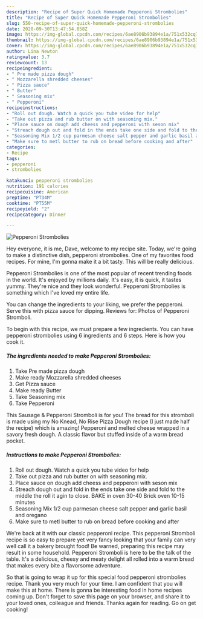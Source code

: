 ```yaml
---
description: "Recipe of Super Quick Homemade Pepperoni Strombolies"
title: "Recipe of Super Quick Homemade Pepperoni Strombolies"
slug: 550-recipe-of-super-quick-homemade-pepperoni-strombolies
date: 2020-09-30T13:47:54.858Z
image: https://img-global.cpcdn.com/recipes/6ae8906b93894e1a/751x532cq70/pepperoni-strombolies-recipe-main-photo.jpg
thumbnail: https://img-global.cpcdn.com/recipes/6ae8906b93894e1a/751x532cq70/pepperoni-strombolies-recipe-main-photo.jpg
cover: https://img-global.cpcdn.com/recipes/6ae8906b93894e1a/751x532cq70/pepperoni-strombolies-recipe-main-photo.jpg
author: Lina Newton
ratingvalue: 3.7
reviewcount: 13
recipeingredient:
- " Pre made pizza dough"
- " Mozzarella shredded cheeses"
- " Pizza sauce"
- " Butter"
- " Seasoning mix"
- " Pepperoni"
recipeinstructions:
- "Roll out dough. Watch a quick you tube video for help"
- "Take out pizza and rub butter on with seasoning mix."
- "Place sauce on dough add cheess and pepperoni with seson mix"
- "Streach dough out and fold in the ends take one side and fold to the middle the roll it agin to close. BAKE in oven 30-40 Brick oven 10-15 minutes"
- "Seasoning Mix 1/2 cup parmesan cheese salt pepper and garlic basil and oregano"
- "Make sure to metl butter to rub on bread before cooking and after"
categories:
- Recipe
tags:
- pepperoni
- strombolies

katakunci: pepperoni strombolies 
nutrition: 191 calories
recipecuisine: American
preptime: "PT34M"
cooktime: "PT55M"
recipeyield: "2"
recipecategory: Dinner

---
```



![Pepperoni Strombolies](https://img-global.cpcdn.com/recipes/6ae8906b93894e1a/751x532cq70/pepperoni-strombolies-recipe-main-photo.jpg)

Hey everyone, it is me, Dave, welcome to my recipe site. Today, we're going to make a distinctive dish, pepperoni strombolies. One of my favorites food recipes. For mine, I'm gonna make it a bit tasty. This will be really delicious.

Pepperoni Strombolies is one of the most popular of recent trending foods in the world. It's enjoyed by millions daily. It's easy, it is quick, it tastes yummy. They're nice and they look wonderful. Pepperoni Strombolies is something which I've loved my entire life.

You can change the ingredients to your liking, we prefer the pepperoni. Serve this with pizza sauce for dipping. Reviews for: Photos of Pepperoni Stromboli.


To begin with this recipe, we must prepare a few ingredients. You can have pepperoni strombolies using 6 ingredients and 6 steps. Here is how you cook it.

<!--inarticleads1-->

##### The ingredients needed to make Pepperoni Strombolies:

1. Take  Pre made pizza dough
1. Make ready  Mozzarella shredded cheeses
1. Get  Pizza sauce
1. Make ready  Butter
1. Take  Seasoning mix
1. Take  Pepperoni


This Sausage &amp; Pepperoni Stromboli is for you! The bread for this stromboli is made using my No Knead, No Rise Pizza Dough recipe (I just made half the recipe) which is amazing! Pepperoni and melted cheese wrapped in a savory fresh dough. A classic flavor but stuffed inside of a warm bread pocket. 

<!--inarticleads2-->

##### Instructions to make Pepperoni Strombolies:

1. Roll out dough. Watch a quick you tube video for help
1. Take out pizza and rub butter on with seasoning mix.
1. Place sauce on dough add cheess and pepperoni with seson mix
1. Streach dough out and fold in the ends take one side and fold to the middle the roll it agin to close. BAKE in oven 30-40 Brick oven 10-15 minutes
1. Seasoning Mix 1/2 cup parmesan cheese salt pepper and garlic basil and oregano
1. Make sure to metl butter to rub on bread before cooking and after


We&#39;re back at it with our classic pepperoni recipe. This pepperoni Stromboli recipe is so easy to prepare yet very fancy looking that your family can very well call it a bakery brought food! Be warned, preparing this recipe may result in some household. Pepperoni Stromboli is here to be the talk of the table. It&#39;s a delicious, cheesy and meaty delight all rolled into a warm bread that makes every bite a flavorsome adventure. 

So that is going to wrap it up for this special food pepperoni strombolies recipe. Thank you very much for your time. I am confident that you will make this at home. There is gonna be interesting food in home recipes coming up. Don't forget to save this page on your browser, and share it to your loved ones, colleague and friends. Thanks again for reading. Go on get cooking!
